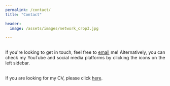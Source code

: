 ```yaml
---
permalink: /contact/
title: "Contact"

header:
  image: /assets/images/network_crop3.jpg

---
```


<div style="text-align: justify"> 

<br /> 
If you're looking to get in touch, feel free to <a href="mailto:m.fischer@cs.ucl.ac.uk">email</a> me! Alternatively, you can check 
my YouTube and social media platforms by clicking the icons on the left sidebar. <br /> 
<br/>

If you are looking for my CV, please click <a href="/assets/cv.txt" download="Testfile.txt">here</a>.

</div>